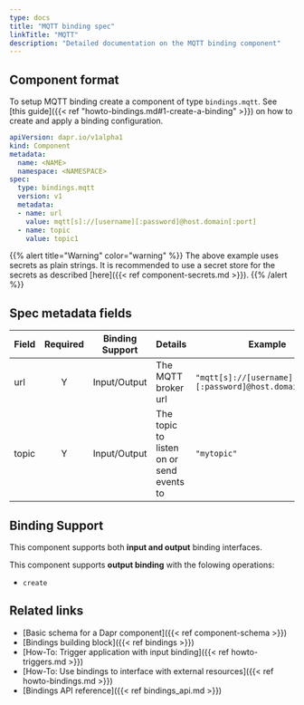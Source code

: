 ```yaml
---
type: docs
title: "MQTT binding spec"
linkTitle: "MQTT"
description: "Detailed documentation on the MQTT binding component"
---
```


## Component format

To setup MQTT binding create a component of type `bindings.mqtt`. See [this guide]({{< ref "howto-bindings.md#1-create-a-binding" >}}) on how to create and apply a binding configuration.


```yaml
apiVersion: dapr.io/v1alpha1
kind: Component
metadata:
  name: <NAME>
  namespace: <NAMESPACE>
spec:
  type: bindings.mqtt
  version: v1
  metadata:
  - name: url
    value: mqtt[s]://[username][:password]@host.domain[:port]
  - name: topic
    value: topic1
```
{{% alert title="Warning" color="warning" %}}
The above example uses secrets as plain strings. It is recommended to use a secret store for the secrets as described [here]({{< ref component-secrets.md >}}).
{{% /alert %}}

## Spec metadata fields

| Field              | Required | Binding Support |  Details | Example |
|--------------------|:--------:|------------|-----|---------|
| url | Y | Input/Output | The MQTT broker url | `"mqtt[s]://[username][:password]@host.domain[:port]"` |
| topic | Y | Input/Output | The topic to listen on or send events to | `"mytopic"` |

## Binding Support

This component supports both **input and output** binding interfaces. 

This component supports **output binding** with the folowing operations:

- `create`
## Related links

- [Basic schema for a Dapr component]({{< ref component-schema >}})
- [Bindings building block]({{< ref bindings >}})
- [How-To: Trigger application with input binding]({{< ref howto-triggers.md >}})
- [How-To: Use bindings to interface with external resources]({{< ref howto-bindings.md >}})
- [Bindings API reference]({{< ref bindings_api.md >}})
